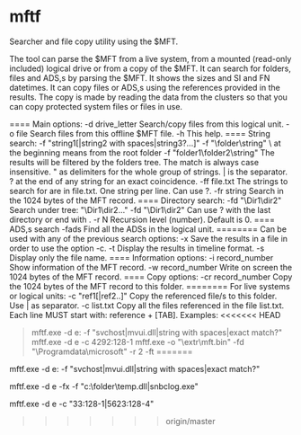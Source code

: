 # mftf
Searcher and file copy utility using the $MFT.

The tool can parse the $MFT from a live system, from a mounted (read-only
included) logical drive or from a copy of the $MFT.
It can search for folders, files and ADS,s by parsing the $MFT. It shows the
sizes and SI and FN datetimes.
It can copy files or ADS,s using the references provided in the results.
The copy is made by reading the data from the clusters so that you can copy
protected system files or files in use.

==== Main options:
 -d drive_letter               Search/copy files from this logical unit.
 -o file                       Search files from this offline $MFT file.
 -h                            This help.
==== String search:
 -f "string1[|string2 with spaces|string3?...]"
 -f "\folder\string"         \ at the beginning means from the root folder
 -f "folder1\folder2\string"
                          The results will be filtered by the folders tree.
                          The match is always case insensitive.
                          " as delimiters for the whole group of strings.
                          | is the separator.
                          ? at the end of any string for an exact coincidence.
 -ff file.txt      The strings to search for are in file.txt. One string per
                    line. Can use ?.
 -fr string        Search in the 1024 bytes of the MFT record.
==== Directory search:
 -fd "\Dir1\dir2"          Search under tree: "\Dir1\dir2...\"
 -fd "\Dir1\dir2\"         Can use ? with the last directory or end with \.
 -r N                        Recursion level (number). Default is 0.
==== ADS,s search
 -fads            Find all the ADSs in the logical unit.
======== Can be used with any of the previous search options:
 -x               Save the results in a file in order to use the option -c.
 -t               Display the results in timeline format.
 -s               Display only the file name.
==== Information options:
 -i record_number      Show information of the MFT record.
 -w record_number      Write on screen the 1024 bytes of the MFT record.
==== Copy options:
 -cr record_number     Copy the 1024 bytes of the MFT record to this folder.
======== For live systems or logical units:
 -c "ref1[|ref2..]"  Copy the referenced file/s to this folder.
                                     Use | as separator.
 -c list.txt           Copy all the files referenced in the file list.txt.
                        Each line MUST start with: reference + [TAB].
Examples:
<<<<<<< HEAD
> mftf.exe -d e: -f "svchost|mvui.dll|string with spaces|exact match?"
> mftf.exe -d e -c 4292:128-1
> mftf.exe -o "\extr\mft.bin" -fd "\Programdata\microsoft" -r 2 -ft
=======

mftf.exe -d e: -f "svchost|mvui.dll|string with spaces|exact match?"

mftf.exe -d e -fx -f "c:\folder\temp.dll|snbclog.exe"

mftf.exe -d e -c "33:128-1|5623:128-4"
>>>>>>> origin/master
